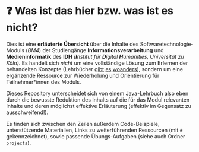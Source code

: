 # :question: Was ist das hier bzw. was ist es nicht?

Dies ist eine **erläuterte Übersicht** über die Inhalte des Softwaretechnologie-Moduls (_BM4_) der Studiengänge **Informationsverarbeitung** und **Medieninformatik** des **IDH** _(**I**nstitut für **D**igital **H**umanities, Universität zu Köln)_. Es handelt sich _nicht_ um eine vollständige Lösung zum Erlernen der behandelten Konzepte (Lehrbücher [gibt](https://www.oreilly.de/buecher/120253/9783897214484-java-von-kopf-bis-fu%C3%9F.html) [es](https://bmu-verlag.de/books/java-programmieren/) [woanders](http://openbook.rheinwerk-verlag.de/javainsel/)), sondern um eine ergänzende Ressource zur Wiederholung und Orientierung für Teilnehmer\*innen des Moduls.

Dieses Repository unterscheidet sich von einem Java-Lehrbuch also eben durch die bewusste Reduktion des Inhalts auf die für das Modul relevanten Inhalte und deren möglichst effektive Erläuterung (effektiv im Gegensatz zu ausschweifend!).

Es finden sich zwischen den Zeilen außerdem Code-Beispiele, unterstützende Materialien, Links zu weiterführenden Ressourcen (mit `#` gekennzeichnet), sowie passende Übungs-Aufgaben (siehe auch Ordner `projects`).